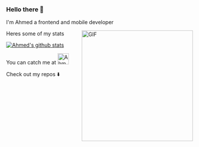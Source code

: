 ### Hello there 👋 
I'm Ahmed a frontend and mobile developer

<img align="right" alt="GIF" height="300px" src="https://media.giphy.com/media/xT9IgzoKnwFNmISR8I/giphy.gif" />


Heres some of my stats 

[![Ahmed's github stats](https://github-readme-stats.vercel.app/api?username=AhmedKhattak)](https://github.com/AhmedKhattak/github-readme-stats)

You can catch me at 
 <a href="https://dev.to/ahmedrafiullahk">
 <img src="https://d2fltix0v2e0sb.cloudfront.net/dev-badge.svg" alt="Ahmed Rafiullah's DEV Profile" height="30" width="30">
 </a>     


Check out my repos ⬇️  



